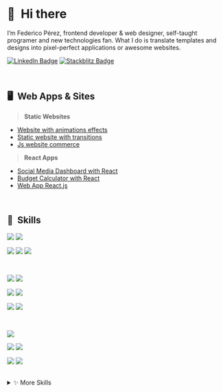 # 👋 &nbsp;Hi there

I’m Federico Pérez, frontend developer & web designer, self-taught programer and new technologies fan. What I do is translate templates and designs into pixel-perfect applications or awesome websites.

[![LinkedIn Badge](https://img.shields.io/badge/LinkedIn-Profile-informational?style=flat&logo=linkedin&logoColor=white&color=0D76A8)](https://www.linkedin.com/in/federico-m-perez/)
[![Stackblitz Badge](https://img.shields.io/badge/Stackblitz-Profile-informational?style=flat&logo=stackbit&logoColor=white&color=black)](https://stackblitz.com/@FedericoMp)

<br>

## 🖥️ &nbsp;Web Apps & Sites

> **Static Websites**
- [Website with animations effects](https://federicomp.github.io/soundnext/)
- [Static website with transitions](https://federicomp.github.io/bgb/)
- [Js website commerce](https://federicomp.github.io/web-comerce/)

> **React Apps**
- [Social Media Dashboard with React](https://federicomp.github.io/social-media-dashboard/)
- [Budget Calculator with React](https://stackblitz.com/edit/react-presupuesto)
- [Web App React.js](https://stackblitz.com/edit/react-cotizador-seguros)
<br>

## 💼 &nbsp;Skills

![](https://img.shields.io/static/v1?label=Web&nbsp;Components&message=✓&color=009688)
![](https://img.shields.io/static/v1?label=SPA&nbsp;App&message=✓&color=009688)

![](https://img.shields.io/static/v1?label=Mobile&nbsp;First&message=✓&color=009688)
![](https://img.shields.io/static/v1?label=BEM&message=✓&color=009688)
![](https://img.shields.io/static/v1?label=Responsive&message=✓&color=009688)

<br>

![](https://img.shields.io/badge/Code-HTML-informational?style=flat&logo=html5&logoColor=white&color=ff9800)
![](https://img.shields.io/badge/Style-CSS-informational?style=flat&logo=css3&logoColor=white&color=168dec)

![](https://img.shields.io/badge/Code-React.js-informational?style=flat&logo=react&logoColor=white&color=48c7f9)
![](https://img.shields.io/badge/Code-Angular-informational?style=flat&logo=angular&logoColor=white&color=cf3333)

![](https://img.shields.io/badge/Code-JavaScript-informational?style=flat&logo=JavaScript&logoColor=white&color=f0d02c)
![](https://img.shields.io/badge/Code-TypeScript-informational?style=flat&logo=TypeScript&logoColor=white&color=168dec)

<br>

![](https://img.shields.io/badge/Tools-Visual&nbsp;Studio&nbsp;Code-informational?style=flat&logo=Visual-Studio-Code&logoColor=white&color=168dec)

![](https://img.shields.io/badge/Tools-GitHub-informational?style=flat&logo=GitHub&logoColor=white&color=ffffff)
![](https://img.shields.io/badge/Tools-NPM-informational?style=flat&logo=npm&logoColor=white&color=cf3333)

![](https://img.shields.io/badge/Tools-Photoshop-informational?style=flat&logo=Adobe-Photoshop&logoColor=white&color=168dec)
![](https://img.shields.io/badge/Tools-Illustrator-informational?style=flat&logo=Adobe-Illustrator&logoColor=white&color=ff9800)

<br>

<details>
<summary>✨ More Skills</summary>
<br>

![](https://img.shields.io/badge/Code-Babel-informational?style=flat&logo=Babel&logoColor=white&color=f0d02c)
![](https://img.shields.io/badge/Style-Sass-informational?style=flat&logo=Sass&logoColor=white&color=ec1681)

![](https://img.shields.io/badge/Tools-Jira-informational?style=flat&logo=Jira-Software&logoColor=white&color=168dec)
![](https://img.shields.io/badge/Code-Webpack-informational?style=flat&logo=Webpack&logoColor=white&color=48c7f9)

![](https://img.shields.io/badge/Tools-Postman-informational?style=flat&logo=Postman&logoColor=white&color=ff9800)
![](https://img.shields.io/badge/Code-Ionic-informational?style=flat&logo=ionic&logoColor=white&color=168dec)

![](https://img.shields.io/badge/Tools-Bitbucket-informational?style=flat&logo=Bitbucket&logoColor=white&color=168dec)
![](https://img.shields.io/badge/Tools-GitLab-informational?style=flat&logo=GitLab&logoColor=white&color=b833cf)

![](https://img.shields.io/badge/Test-Jasmine-informational?style=flat&logo=Jasmine&logoColor=white&color=b833cf)
![](https://img.shields.io/badge/Test-Jest-informational?style=flat&logo=jest&logoColor=white&color=7dcf33)
![](https://img.shields.io/badge/Test-Mocha-informational?style=flat&logo=Mocha&logoColor=white&color=cfa033)
</details>
